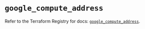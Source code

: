 # `google_compute_address`

Refer to the Terraform Registry for docs: [`google_compute_address`](https://registry.terraform.io/providers/hashicorp/google-beta/5.18.0/docs/resources/google_compute_address).

